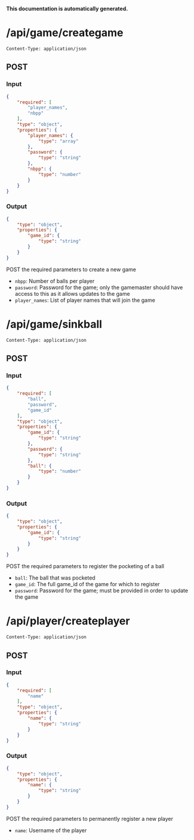 **This documentation is automatically generated.**

# /api/game/creategame

    Content-Type: application/json

## POST
### Input
```json
{
    "required": [
        "player_names", 
        "nbpp"
    ], 
    "type": "object", 
    "properties": {
        "player_names": {
            "type": "array"
        }, 
        "password": {
            "type": "string"
        }, 
        "nbpp": {
            "type": "number"
        }
    }
}
```
### Output
```json
{
    "type": "object", 
    "properties": {
        "game_id": {
            "type": "string"
        }
    }
}
```


POST the required parameters to create a new game

* `nbpp`: Number of balls per player
* `password`: Password for the game; only the gamemaster should have access to this as it allows updates to the game
* `player_names`: List of player names that will join the game






# /api/game/sinkball

    Content-Type: application/json

## POST
### Input
```json
{
    "required": [
        "ball", 
        "password", 
        "game_id"
    ], 
    "type": "object", 
    "properties": {
        "game_id": {
            "type": "string"
        }, 
        "password": {
            "type": "string"
        }, 
        "ball": {
            "type": "number"
        }
    }
}
```
### Output
```json
{
    "type": "object", 
    "properties": {
        "game_id": {
            "type": "string"
        }
    }
}
```


POST the required parameters to register the pocketing of a ball

* `ball`: The ball that was pocketed
* `game_id`: The full game_id of the game for which to register
* `password`: Password for the game; must be provided in order to update the game






# /api/player/createplayer

    Content-Type: application/json

## POST
### Input
```json
{
    "required": [
        "name"
    ], 
    "type": "object", 
    "properties": {
        "name": {
            "type": "string"
        }
    }
}
```
### Output
```json
{
    "type": "object", 
    "properties": {
        "name": {
            "type": "string"
        }
    }
}
```


POST the required parameters to permanently register a new player

* `name`: Username of the player


